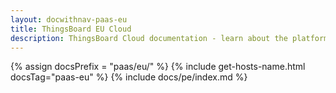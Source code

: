 ```yaml
---
layout: docwithnav-paas-eu
title: ThingsBoard EU Cloud
description: ThingsBoard Cloud documentation - learn about the platform and get your IoT projects running on ThingsBoard
---
```


{% assign docsPrefix = "paas/eu/" %}
{% include get-hosts-name.html docsTag="paas-eu" %}
{% include docs/pe/index.md %}
